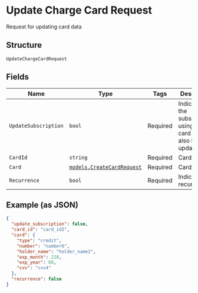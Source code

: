 
# Update Charge Card Request

Request for updating card data

## Structure

`UpdateChargeCardRequest`

## Fields

| Name | Type | Tags | Description |
|  --- | --- | --- | --- |
| `UpdateSubscription` | `bool` | Required | Indicates if the subscriptions using this card must also be updated |
| `CardId` | `string` | Required | Card id |
| `Card` | [`models.CreateCardRequest`](../../doc/models/create-card-request.md) | Required | Card data |
| `Recurrence` | `bool` | Required | Indicates a recurrence |

## Example (as JSON)

```json
{
  "update_subscription": false,
  "card_id": "card_id2",
  "card": {
    "type": "credit",
    "number": "number6",
    "holder_name": "holder_name2",
    "exp_month": 228,
    "exp_year": 68,
    "cvv": "cvv4"
  },
  "recurrence": false
}
```

